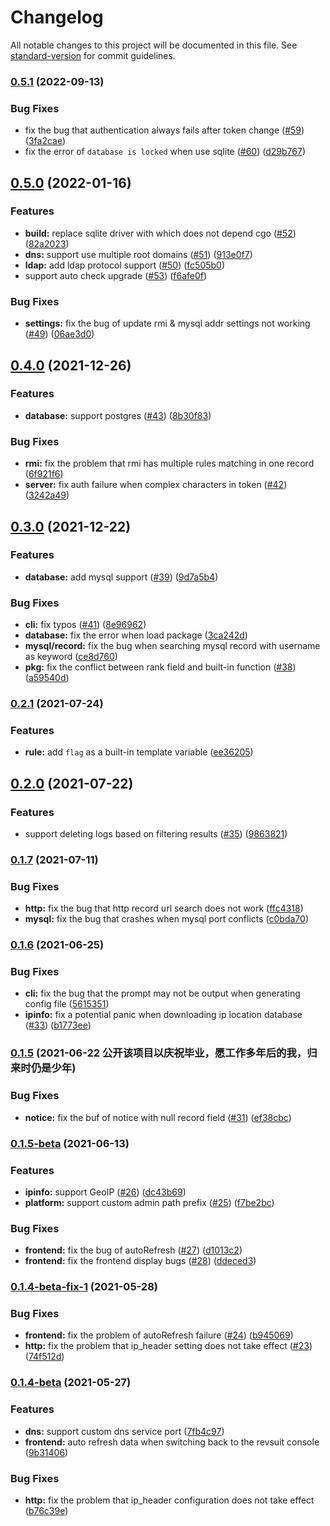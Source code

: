 # Changelog

All notable changes to this project will be documented in this file. See [standard-version](https://github.com/conventional-changelog/standard-version) for commit guidelines.

### [0.5.1](https://github.com/Li4n0/revsuit/compare/v0.5.0...v0.5.1) (2022-09-13)


### Bug Fixes

* fix the bug that authentication always fails after token change ([#59](https://github.com/Li4n0/revsuit/issues/59)) ([3fa2cae](https://github.com/Li4n0/revsuit/commit/3fa2cae86260d39fa2ffd43d59b2754327f6169a))
* fix the error of `database is locked` when use sqlite ([#60](https://github.com/Li4n0/revsuit/issues/60)) ([d29b767](https://github.com/Li4n0/revsuit/commit/d29b767d9cb2b70f365d0830c4bbeaae09524a5a))

## [0.5.0](https://github.com/Li4n0/revsuit/compare/v0.4.0...v0.5.0) (2022-01-16)


### Features

* **build:** replace sqlite driver with which does not depend cgo ([#52](https://github.com/Li4n0/revsuit/issues/52)) ([82a2023](https://github.com/Li4n0/revsuit/commit/82a20236e1b1a092277b645554a38513e3bb4087))
* **dns:** support use multiple root domains ([#51](https://github.com/Li4n0/revsuit/issues/51)) ([913e0f7](https://github.com/Li4n0/revsuit/commit/913e0f78db380cb1beeb88b57dc30f47e7c26c1c))
* **ldap:** add ldap protocol support ([#50](https://github.com/Li4n0/revsuit/issues/50)) ([fc505b0](https://github.com/Li4n0/revsuit/commit/fc505b0733a8375d29b910aa897c6e0b642ab34b))
* support auto check upgrade ([#53](https://github.com/Li4n0/revsuit/issues/53)) ([f6afe0f](https://github.com/Li4n0/revsuit/commit/f6afe0fa12188f17b74548129035f7b89a149660))


### Bug Fixes

* **settings:** fix the bug of update rmi & mysql addr settings not working ([#49](https://github.com/Li4n0/revsuit/issues/49)) ([06ae3d0](https://github.com/Li4n0/revsuit/commit/06ae3d0555eff3bf2d6a53b2c405d1dd50beea87))

## [0.4.0](https://github.com/Li4n0/revsuit/compare/v0.3.0...v0.4.0) (2021-12-26)


### Features

* **database:** support postgres ([#43](https://github.com/Li4n0/revsuit/issues/43)) ([8b30f83](https://github.com/Li4n0/revsuit/commit/8b30f83075bab3f62546793c471b74075745d8d0))


### Bug Fixes

* **rmi:** fix the problem that rmi has multiple rules matching in one record ([6f921f6](https://github.com/Li4n0/revsuit/commit/6f921f6c97f39638c73de13d87879514485125ef))
* **server:** fix auth failure when complex characters in token ([#42](https://github.com/Li4n0/revsuit/issues/42)) ([3242a49](https://github.com/Li4n0/revsuit/commit/3242a49b2731392125e5c22375549586495ee6fc))

## [0.3.0](https://github.com/Li4n0/revsuit/compare/v0.2.1...v0.3.0) (2021-12-22)


### Features

* **database:** add mysql support ([#39](https://github.com/Li4n0/revsuit/issues/39)) ([9d7a5b4](https://github.com/Li4n0/revsuit/commit/9d7a5b45984bb3fee187146b0f27e77d6ec0ea0a))


### Bug Fixes

* **cli:** fix typos ([#41](https://github.com/Li4n0/revsuit/issues/41)) ([8e96962](https://github.com/Li4n0/revsuit/commit/8e969627917fda9ce220283eb34599b781f03ae3))
* **database:** fix the error when load package ([3ca242d](https://github.com/Li4n0/revsuit/commit/3ca242d0866f5f10aade3557d80b8252be7ef938))
* **mysql/record:** fix the bug when searching mysql record with username as keyword ([ce8d760](https://github.com/Li4n0/revsuit/commit/ce8d76056faec45d3e68164b3802ceaaec0468b9))
* **pkg:** fix the conflict between rank field and built-in function ([#38](https://github.com/Li4n0/revsuit/issues/38)) ([a59540d](https://github.com/Li4n0/revsuit/commit/a59540d42ddf820e445a8395c2995fa89fc14323))

### [0.2.1](https://github.com/Li4n0/revsuit/compare/v0.2.0...v0.2.1) (2021-07-24)


### Features

* **rule:** add `flag` as a built-in template variable ([ee36205](https://github.com/Li4n0/revsuit/commit/ee36205ac160a75d23dbb244c72f3bb2d185ab80))

## [0.2.0](https://github.com/Li4n0/revsuit/compare/v0.1.7...v0.2.0) (2021-07-22)


### Features

* support deleting logs based on filtering results ([#35](https://github.com/Li4n0/revsuit/issues/35)) ([9863821](https://github.com/Li4n0/revsuit/commit/9863821dbc351734569b7ec1eda2b6712bd02bb0))

### [0.1.7](https://github.com/Li4n0/revsuit/compare/v0.1.6...v0.1.7) (2021-07-11)


### Bug Fixes

* **http:** fix the bug that http record url search does not work ([ffc4318](https://github.com/Li4n0/revsuit/commit/ffc4318725017c7eda7ec11ca67d5de16ad1e8a8))
* **mysql:** fix the bug that crashes when mysql port conflicts ([c0bda70](https://github.com/Li4n0/revsuit/commit/c0bda707b750b7858fdd4efc414b726ee37e71da))

### [0.1.6](https://github.com/Li4n0/revsuit/compare/v0.1.5...v0.1.6) (2021-06-25)


### Bug Fixes

* **cli:** fix the bug that the prompt may not be output when generating config file ([5615351](https://github.com/Li4n0/revsuit/commit/56153510e11783c08843cbb8b0f827d5f8567842))
* **ipinfo:** fix a potential panic when downloading ip location database ([#33](https://github.com/Li4n0/revsuit/issues/33)) ([b1773ee](https://github.com/Li4n0/revsuit/commit/b1773ee5e9ebd8c8be72f315981268992c08b3f1))

### [0.1.5](https://github.com/Li4n0/revsuit/compare/v0.1.5-beta...v0.1.5) (2021-06-22 公开该项目以庆祝毕业，愿工作多年后的我，归来时仍是少年)


### Bug Fixes

* **notice:** fix the buf of notice with null record field ([#31](https://github.com/Li4n0/revsuit/issues/31)) ([ef38cbc](https://github.com/Li4n0/revsuit/commit/ef38cbc790f69716a335167321e1c7c8bdee2e41))

### [0.1.5-beta](https://github.com/Li4n0/revsuit/compare/v0.1.4-beta-fix-1...v0.1.5-beta) (2021-06-13)


### Features

* **ipinfo:** support GeoIP ([#26](https://github.com/Li4n0/revsuit/issues/26)) ([dc43b69](https://github.com/Li4n0/revsuit/commit/dc43b6973a5ac98e439d1353102ade2029b1d382))
* **platform:** support custom admin path prefix ([#25](https://github.com/Li4n0/revsuit/issues/25)) ([f7be2bc](https://github.com/Li4n0/revsuit/commit/f7be2bc2e67841178e9316995999b20f80a49df7))


### Bug Fixes

* **frontend:** fix the bug of autoRefresh ([#27](https://github.com/Li4n0/revsuit/issues/27)) ([d1013c2](https://github.com/Li4n0/revsuit/commit/d1013c2416c04bd72b9cbb0c7e6b4b3f2e717837))
* **frontend:** fix the frontend display bugs ([#28](https://github.com/Li4n0/revsuit/issues/28)) ([ddeced3](https://github.com/Li4n0/revsuit/commit/ddeced354042e0be6db5dd4feffa13ef22db231f))

### [0.1.4-beta-fix-1](https://github.com/Li4n0/revsuit/compare/v0.1.4-beta...v0.1.4-beta-fix-1) (2021-05-28)


### Bug Fixes

* **frontend:** fix the problem of autoRefresh failure ([#24](https://github.com/Li4n0/revsuit/issues/24)) ([b945069](https://github.com/Li4n0/revsuit/commit/b945069117fec6eb5de88557da5d4c2c996cfd90))
* **http:** fix the problem that ip_header setting does not take effect ([#23](https://github.com/Li4n0/revsuit/issues/23)) ([74f512d](https://github.com/Li4n0/revsuit/commit/74f512d2140fb97128acf56be803d1bd3b888fa3))

### [0.1.4-beta](https://github.com/Li4n0/revsuit/compare/v0.1.3-beta-fix1...v0.1.4-beta) (2021-05-27)

### Features

* **dns:** support custom dns service
  port ([7fb4c97](https://github.com/Li4n0/revsuit/commit/7fb4c97279e57d120a4e4aef5dda5c8f3c024835))
* **frontend:** auto refresh data when switching back to the revsuit
  console ([9b31406](https://github.com/Li4n0/revsuit/commit/9b314062a39ddc7acf7a7eab3570b24b9bb9d122))

### Bug Fixes

* **http:** fix the problem that ip_header configuration does not take
  effect ([b76c39e](https://github.com/Li4n0/revsuit/commit/b76c39e2fc1ada189feb783fdec76daffa11d1c7))
